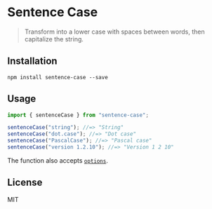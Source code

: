 # Sentence Case

> Transform into a lower case with spaces between words, then capitalize the string.

## Installation

```
npm install sentence-case --save
```

## Usage

```js
import { sentenceCase } from "sentence-case";

sentenceCase("string"); //=> "String"
sentenceCase("dot.case"); //=> "Dot case"
sentenceCase("PascalCase"); //=> "Pascal case"
sentenceCase("version 1.2.10"); //=> "Version 1 2 10"
```

The function also accepts [`options`](https://github.com/blakeembrey/change-case#options).

## License

MIT
